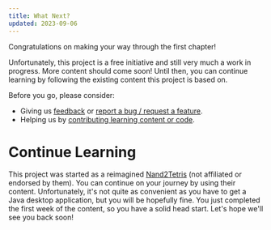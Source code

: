 ```yaml
---
title: What Next?
updated: 2023-09-06
---
```


Congratulations on making your way through the first chapter!

Unfortunately, this project is a free initiative and still very much a work in progress. More content should come soon! Until then, you can continue learning by following the existing content this project is based on.

Before you go, please consider:

- Giving us [feedback](https://github.com/durasj/chipsandcode/discussion) or [report a bug / request a feature](https://github.com/durasj/chipsandcode/issues).
- Helping us by [contributing learning content or code](https://github.com/durasj/chipsandcode).

# Continue Learning

This project was started as a reimagined [Nand2Tetris](https://nand2tetris.org/) (not affiliated or endorsed by them). You can continue on your journey by using their content. Unfortunately, it's not quite as convenient as you have to get a Java desktop application, but you will be hopefully fine. You just completed the first week of the content, so you have a solid head start. Let's hope we'll see you back soon!
